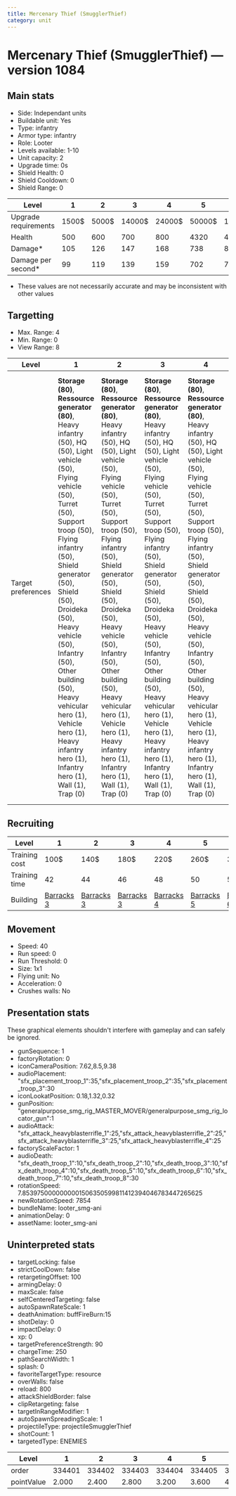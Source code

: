 ```yaml
---
title: Mercenary Thief (SmugglerThief)
category: unit
---
```


# Mercenary Thief (SmugglerThief) — version 1084

## Main stats

  * Side: Independant units
  * Buildable unit: Yes
  * Type: infantry
  * Armor type: infantry
  * Role: Looter
  * Levels available: 1-10
  * Unit capacity: 2
  * Upgrade time: 0s
  * Shield Health: 0
  * Shield Cooldown: 0
  * Shield Range: 0

|Level               |1    |2    |3     |4     |5     |6      |7      |8      |9       |10      |
|--------------------|-----|-----|------|------|------|-------|-------|-------|--------|--------|
|Upgrade requirements|1500$|5000$|14000$|24000$|50000$|100000$|200000$|750000$|2000000$|4000000$|
|Health              |500  |600  |700   |800   |4320  |4800   |5280   |5760   |6240    |7200    |
|Damage*             |105  |126  |147   |168   |738   |819    |901    |983    |1065    |1229    |
|Damage per second*  |99   |119  |139   |159   |702   |779    |858    |936    |1014    |1170    |

* These values are not necessarily accurate and may be inconsistent with other values

## Targetting

  * Max. Range: 4
  * Min. Range: 0
  * View Range: 8

|Level             |1                                                                                                                                                                                                                                                                                                                                                                                                  |2                                                                                                                                                                                                                                                                                                                                                                                                  |3                                                                                                                                                                                                                                                                                                                                                                                                  |4                                                                                                                                                                                                                                                                                                                                                                                                  |5                                                                                                                                                                                                                                                                                                                                                                                                      |6                                                                                                                                                                                                                                                                                                                                                                                                      |7                                                                                                                                                                                                                                                                                                                                                                                                      |8                                                                                                                                                                                                                                                                                                                                                                                                      |9                                                                                                                                                                                                                                                                                                                                                                                                      |10                                                                                                                                                                                                                                                                                                                                                                                                     |
|------------------|---------------------------------------------------------------------------------------------------------------------------------------------------------------------------------------------------------------------------------------------------------------------------------------------------------------------------------------------------------------------------------------------------|---------------------------------------------------------------------------------------------------------------------------------------------------------------------------------------------------------------------------------------------------------------------------------------------------------------------------------------------------------------------------------------------------|---------------------------------------------------------------------------------------------------------------------------------------------------------------------------------------------------------------------------------------------------------------------------------------------------------------------------------------------------------------------------------------------------|---------------------------------------------------------------------------------------------------------------------------------------------------------------------------------------------------------------------------------------------------------------------------------------------------------------------------------------------------------------------------------------------------|-------------------------------------------------------------------------------------------------------------------------------------------------------------------------------------------------------------------------------------------------------------------------------------------------------------------------------------------------------------------------------------------------------|-------------------------------------------------------------------------------------------------------------------------------------------------------------------------------------------------------------------------------------------------------------------------------------------------------------------------------------------------------------------------------------------------------|-------------------------------------------------------------------------------------------------------------------------------------------------------------------------------------------------------------------------------------------------------------------------------------------------------------------------------------------------------------------------------------------------------|-------------------------------------------------------------------------------------------------------------------------------------------------------------------------------------------------------------------------------------------------------------------------------------------------------------------------------------------------------------------------------------------------------|-------------------------------------------------------------------------------------------------------------------------------------------------------------------------------------------------------------------------------------------------------------------------------------------------------------------------------------------------------------------------------------------------------|-------------------------------------------------------------------------------------------------------------------------------------------------------------------------------------------------------------------------------------------------------------------------------------------------------------------------------------------------------------------------------------------------------|
|Target preferences|**Storage (80)**, **Ressource generator (80)**, Heavy infantry (50), HQ (50), Light vehicle (50), Flying vehicle (50), Turret (50), Support troop (50), Flying infantry (50), Shield generator (50), Shield (50), Droideka (50), Heavy vehicle (50), Infantry (50), Other building (50), Heavy vehicular hero (1), Vehicle hero (1), Heavy infantry hero (1), Infantry hero (1), Wall (1), Trap (0)|**Storage (80)**, **Ressource generator (80)**, Heavy infantry (50), HQ (50), Light vehicle (50), Flying vehicle (50), Turret (50), Support troop (50), Flying infantry (50), Shield generator (50), Shield (50), Droideka (50), Heavy vehicle (50), Infantry (50), Other building (50), Heavy vehicular hero (1), Vehicle hero (1), Heavy infantry hero (1), Infantry hero (1), Wall (1), Trap (0)|**Storage (80)**, **Ressource generator (80)**, Heavy infantry (50), HQ (50), Light vehicle (50), Flying vehicle (50), Turret (50), Support troop (50), Flying infantry (50), Shield generator (50), Shield (50), Droideka (50), Heavy vehicle (50), Infantry (50), Other building (50), Heavy vehicular hero (1), Vehicle hero (1), Heavy infantry hero (1), Infantry hero (1), Wall (1), Trap (0)|**Storage (80)**, **Ressource generator (80)**, Heavy infantry (50), HQ (50), Light vehicle (50), Flying vehicle (50), Turret (50), Support troop (50), Flying infantry (50), Shield generator (50), Shield (50), Droideka (50), Heavy vehicle (50), Infantry (50), Other building (50), Heavy vehicular hero (1), Vehicle hero (1), Heavy infantry hero (1), Infantry hero (1), Wall (1), Trap (0)|**Storage (80)**, **Ressource generator (80)**, Heavy infantry (50), Heavy vehicular hero (50), HQ (50), Light vehicle (50), Vehicle hero (50), Flying vehicle (50), Turret (50), Support troop (50), Flying infantry (50), Heavy infantry hero (50), Shield generator (50), Shield (50), Droideka (50), Heavy vehicle (50), Infantry (50), Infantry hero (50), Other building (50), Wall (1), Trap (0)|**Storage (80)**, **Ressource generator (80)**, Heavy infantry (50), Heavy vehicular hero (50), HQ (50), Light vehicle (50), Vehicle hero (50), Flying vehicle (50), Turret (50), Support troop (50), Flying infantry (50), Heavy infantry hero (50), Shield generator (50), Shield (50), Droideka (50), Heavy vehicle (50), Infantry (50), Infantry hero (50), Other building (50), Wall (1), Trap (0)|**Storage (80)**, **Ressource generator (80)**, Heavy infantry (50), Heavy vehicular hero (50), HQ (50), Light vehicle (50), Vehicle hero (50), Flying vehicle (50), Turret (50), Support troop (50), Flying infantry (50), Heavy infantry hero (50), Shield generator (50), Shield (50), Droideka (50), Heavy vehicle (50), Infantry (50), Infantry hero (50), Other building (50), Wall (1), Trap (0)|**Storage (80)**, **Ressource generator (80)**, Heavy infantry (50), Heavy vehicular hero (50), HQ (50), Light vehicle (50), Vehicle hero (50), Flying vehicle (50), Turret (50), Support troop (50), Flying infantry (50), Heavy infantry hero (50), Shield generator (50), Shield (50), Droideka (50), Heavy vehicle (50), Infantry (50), Infantry hero (50), Other building (50), Wall (1), Trap (0)|**Storage (80)**, **Ressource generator (80)**, Heavy infantry (50), Heavy vehicular hero (50), HQ (50), Light vehicle (50), Vehicle hero (50), Flying vehicle (50), Turret (50), Support troop (50), Flying infantry (50), Heavy infantry hero (50), Shield generator (50), Shield (50), Droideka (50), Heavy vehicle (50), Infantry (50), Infantry hero (50), Other building (50), Wall (1), Trap (0)|**Storage (80)**, **Ressource generator (80)**, Heavy infantry (50), Heavy vehicular hero (50), HQ (50), Light vehicle (50), Vehicle hero (50), Flying vehicle (50), Turret (50), Support troop (50), Flying infantry (50), Heavy infantry hero (50), Shield generator (50), Shield (50), Droideka (50), Heavy vehicle (50), Infantry (50), Infantry hero (50), Other building (50), Wall (1), Trap (0)|

## Recruiting

|Level        |1                                  |2                                  |3                                  |4                                  |5                                  |6                                  |7                                  |8                                  |9                                  |10                                  |
|-------------|-----------------------------------|-----------------------------------|-----------------------------------|-----------------------------------|-----------------------------------|-----------------------------------|-----------------------------------|-----------------------------------|-----------------------------------|------------------------------------|
|Training cost|100$                               |140$                               |180$                               |220$                               |260$                               |300$                               |340$                               |380$                               |420$                               |460$                                |
|Training time|42                                 |44                                 |46                                 |48                                 |50                                 |52                                 |54                                 |56                                 |58                                 |60                                  |
|Building     |[Barracks 3](smugglerBarracks.html)|[Barracks 3](smugglerBarracks.html)|[Barracks 3](smugglerBarracks.html)|[Barracks 4](smugglerBarracks.html)|[Barracks 5](smugglerBarracks.html)|[Barracks 6](smugglerBarracks.html)|[Barracks 7](smugglerBarracks.html)|[Barracks 8](smugglerBarracks.html)|[Barracks 9](smugglerBarracks.html)|[Barracks 10](smugglerBarracks.html)|

## Movement

  * Speed: 40
  * Run speed: 0
  * Run Threshold: 0
  * Size: 1x1
  * Flying unit: No
  * Acceleration: 0
  * Crushes walls: No

## Presentation stats

These graphical elements shouldn't interfere with gameplay and can safely be ignored.

  * gunSequence: 1
  * factoryRotation: 0
  * iconCameraPosition: 7.62,8.5,9.38
  * audioPlacement: "sfx_placement_troop_1":35,"sfx_placement_troop_2":35,"sfx_placement_troop_3":30
  * iconLookatPosition: 0.18,1.32,0.32
  * gunPosition: "generalpurpose_smg_rig_MASTER_MOVER/generalpurpose_smg_rig_locator_gun":1
  * audioAttack: "sfx_attack_heavyblasterrifle_1":25,"sfx_attack_heavyblasterrifle_2":25,"sfx_attack_heavyblasterrifle_3":25,"sfx_attack_heavyblasterrifle_4":25
  * factoryScaleFactor: 1
  * audioDeath: "sfx_death_troop_1":10,"sfx_death_troop_2":10,"sfx_death_troop_3":10,"sfx_death_troop_4":10,"sfx_death_troop_5":10,"sfx_death_troop_6":10,"sfx_death_troop_7":10,"sfx_death_troop_8":30
  * rotationSpeed: 7.8539750000000001506350599811412394046783447265625
  * newRotationSpeed: 7854
  * bundleName: looter_smg-ani
  * animationDelay: 0
  * assetName: looter_smg-ani

## Uninterpreted stats

  * targetLocking: false
  * strictCoolDown: false
  * retargetingOffset: 100
  * armingDelay: 0
  * maxScale: false
  * selfCenteredTargeting: false
  * autoSpawnRateScale: 1
  * deathAnimation: buffFireBurn:15
  * shotDelay: 0
  * impactDelay: 0
  * xp: 0
  * targetPreferenceStrength: 90
  * chargeTime: 250
  * pathSearchWidth: 1
  * splash: 0
  * favoriteTargetType: resource
  * overWalls: false
  * reload: 800
  * attackShieldBorder: false
  * clipRetargeting: false
  * targetInRangeModifier: 1
  * autoSpawnSpreadingScale: 1
  * projectileType: projectileSmugglerThief
  * shotCount: 1
  * targetedType: ENEMIES

|Level     |1     |2     |3     |4     |5     |6     |7     |8     |9     |10    |
|----------|------|------|------|------|------|------|------|------|------|------|
|order     |334401|334402|334403|334404|334405|334406|334407|334408|334409|334410|
|pointValue|2.000 |2.400 |2.800 |3.200 |3.600 |4.000 |4.400 |4.800 |5.200 |6.000 |

